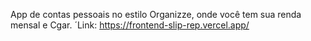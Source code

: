 App de contas pessoais no estilo Organizze, onde você tem sua renda mensal e Cgar. ´Link: https://frontend-slip-rep.vercel.app/

